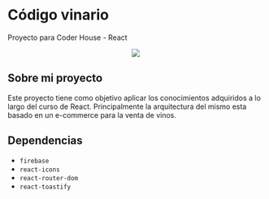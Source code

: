 # Código vinario

Proyecto para Coder House - React

<p align="center">
    <img src="https://img.shields.io/badge/STATUS-EN%20DESAROLLO-green">
</p>

## Sobre mi proyecto

Este proyecto tiene como objetivo aplicar los conocimientos adquiridos a lo largo del curso de React. Principalmente la arquitectura del mismo esta basado en un e-commerce para la venta de vinos.

## Dependencias

- `firebase`
- `react-icons`
- `react-router-dom`
- `react-toastify`